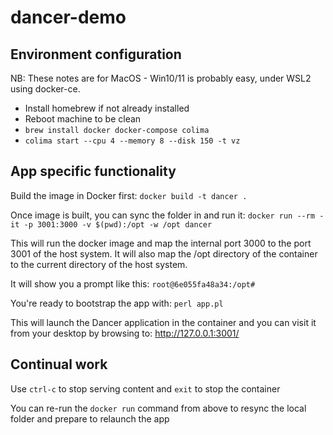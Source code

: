 # dancer-demo

## Environment configuration

NB: These notes are for MacOS - Win10/11 is probably easy, under WSL2 using docker-ce.

- Install homebrew if not already installed
- Reboot machine to be clean
- `brew install docker docker-compose colima`
- `colima start --cpu 4 --memory 8 --disk 150 -t vz`

## App specific functionality

Build the image in Docker first: `docker build -t dancer .`

Once image is built, you can sync the folder in and run it: `docker run --rm -it -p 3001:3000 -v $(pwd):/opt -w /opt dancer`

This will run the docker image and map the internal port 3000 to the port 3001 of the host system. It will also map the /opt directory of the container to the current directory of the host system.

It will show you a prompt like this: `root@6e055fa48a34:/opt#`

You're ready to bootstrap the app with: `perl app.pl`

This will launch the Dancer application in the container and you can visit it from your desktop by browsing to: http://127.0.0.1:3001/

## Continual work

Use `ctrl-c` to stop serving content and `exit` to stop the container

You can re-run the `docker run` command from above to resync the local folder and prepare to relaunch the app